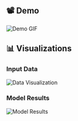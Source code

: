 ## 📽️ Demo

![Demo GIF](images/demo.gif)

## 📊 Visualizations

### Input Data
![Data Visualization](images/data_visualized.png)

### Model Results
![Model Results](images/resultes.png)
